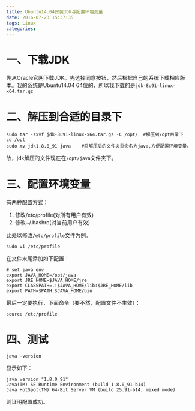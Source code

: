 ```yaml
---
title: Ubuntu14.04安装JDK与配置环境变量
date: 2016-07-23 15:37:35
tags: Linux
categories:
---
```


# 一、下载JDK
先从Oracle官网下载JDK。先选择同意按钮，然后根据自己的系统下载相应版本。我的系统是Ubuntu14.04 64位的，所以我下载的是`jdk-8u91-linux-x64.tar.gz`

# 二、解压到合适的目录下
```
sudo tar -zxvf jdk-8u91-linux-x64.tar.gz -C /opt/  #解压到/opt目录下
cd /opt
sudo mv jdk1.8.0_91 java	#将解压后的文件夹重命名为java,方便配置环境变量。
```
故，jdk解压的文件现在在`/opt/java`文件夹下。

# 三、配置环境变量
有两种配置方式：
1. 修改/etc/profile(对所有用户有效)
2. 修改~/.bashrc(对当前用户有效)

此处以修改`/etc/profile`文件为例。

```
sudo vi /etc/profile
```

在文件末尾添加如下配置：
```
# set java env
export JAVA_HOME=/opt/java
export JRE_HOME=$JAVA_HOME/jre
export CLASSPATH=.:$JAVA_HOME/lib:$JRE_HOME/lib
export PATH=$PATH:$JAVA_HOME/bin

```

最后一定要执行，下面命令（要不然，配置文件不生效）：
```
source /etc/profile
```
# 四、测试

```
java -version
```

显示如下：
```
java version "1.8.0_91"
Java(TM) SE Runtime Environment (build 1.8.0_91-b14)
Java HotSpot(TM) 64-Bit Server VM (build 25.91-b14, mixed mode)

```
则证明配置成功。


